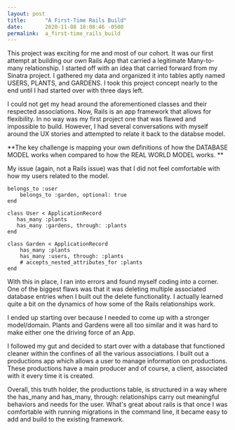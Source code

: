 ```yaml
---
layout: post
title:      "A First-Time Rails Build"
date:       2020-11-08 18:08:46 -0500
permalink:  a_first-time_rails_build
---
```



This project was exciting for me and most of our cohort. It was our first attempt at building our own Rails App that carried a legitimate Many-to-many relationship. I started off with an idea that carried forward from my Sinatra project. I gathered my data and organized it into tables aptly named USERS, PLANTS, and GARDENS. I took this project concept nearly to the end until I had started over with three days left.

I could not get my head around the aforementioned classes and their respected associations. Now, Rails is an app framework that allows for flexibility. In no way was my first project one that was flawed and impossible to build. However, I had several conversations with myself around the UX stories and attempted to relate it back to the databse model.

**The key challenge is mapping your own definitions of how the DATABASE MODEL works when compared to how the REAL WORLD MODEL works. **

My issue (again, not a Rails issue) was that I did not feel comfortable with how my users related to the model. 

```
belongs_to :user
    belongs_to :garden, optional: true
end

class User < ApplicationRecord
   has_many :plants
   has_many :gardens, through: :plants
end

class Garden < ApplicationRecord
    has_many :plants
    has_many :users, through: :plants
    # accepts_nested_attributes_for :plants
end
```

With this in place, I ran into errors and found myself coding into a corner. One of the biggest flaws was that it was deleting multiple associated database entries when I built out the delete functionality. I actually learned quite a bit on the dynamics of how some of the Rails relationships work. 

I ended up starting over because I needed to come up with a stronger model/domain. Plants and Gardens were all too similar and it was hard to make either one the driving force of an App. 

I followed my gut and decided to start over with a database that functioned cleaner within the confines of all the various associations. I built out a productions app which allows a user to manage information on productions. These productions have a main producer and of course, a client, associated with it every time it is created. 

Overall, this truth holder, the productions table, is structured in a way where the has_many and has_many, through: relationships carry out meaningful behaviors and needs for the user. What's great about rails is that once I was comfortable with running migrations in the command line, it became easy to add and build to the existing framework. 


